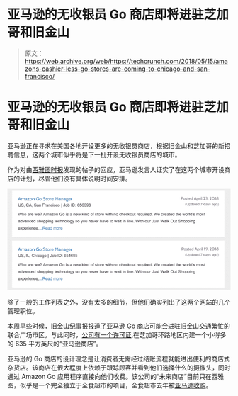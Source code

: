 # 亚马逊的无收银员 Go 商店即将进驻芝加哥和旧金山

> 原文：<https://web.archive.org/web/https://techcrunch.com/2018/05/15/amazons-cashier-less-go-stores-are-coming-to-chicago-and-san-francisco/>

# 亚马逊的无收银员 Go 商店即将进驻芝加哥和旧金山

亚马逊正在寻求在美国各地开设更多的无收银员商店，根据旧金山和芝加哥的新招聘信息，这两个城市似乎将是下一批开设无收银员商店的城市。

作为对由[西雅图时报](https://web.archive.org/web/20230325190748/https://www.seattletimes.com/business/amazon/amazon-go-targets-chicago-san-francisco-for-new-stores/?utm_source=newsletter&utm_medium=email&utm_campaign=newsletter_axioslogin&stream=top-stories)发现的帖子的回应，亚马逊发言人证实了在这两个城市开设商店的计划，尽管他们没有具体说明时间安排。

![](img/93f592538893e70662568c54bc43954d.png)

除了一般的工作列表之外，没有太多的细节，但他们确实列出了这两个网站的几个管理职位。

本周早些时候，旧金山纪事报[报道了](https://web.archive.org/web/20230325190748/https://www.sfchronicle.com/bayarea/matier-ross/article/Amazon-Go-cashier-free-store-could-be-headed-to-12910402.php)亚马逊 Go 商店可能会进驻旧金山交通繁忙的联合广场市区。与此同时，[公司有一个许可证](https://web.archive.org/web/20230325190748/https://chicago.curbed.com/2018/2/23/17046534/amazon-go-store-chicago-building-permit),在芝加哥环路地区内建一个小得多的 635 平方英尺的“亚马逊商店”。

亚马逊的 Go 商店的设计理念是让消费者无需经过结账流程就能进出便利的商店式杂货店。该商店在很大程度上依赖于跟踪顾客并看到他们选择什么的摄像头，同时通过 Amazon Go 应用程序直接向他们收费。该公司的“未来商店”目前只在西雅图，似乎是一个完全独立于全食超市的项目，全食超市去年被[亚马逊收购](https://web.archive.org/web/20230325190748/https://techcrunch.com/2017/06/16/report-amazon-is-gobbling-whole-foods-for-a-reported-13-7-billion/)。